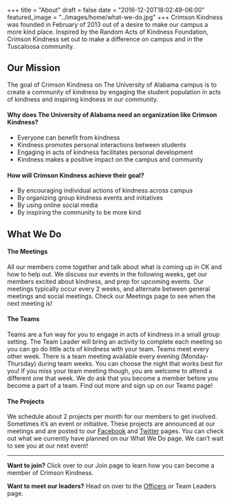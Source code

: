 +++
title = "About"
draft = false
date = "2016-12-20T18:02:49-06:00"
featured_image = "../images/home/what-we-do.jpg"
+++
Crimson Kindness was founded in February of 2013 out of a desire to make our
campus a more kind place. Inspired by the Random Acts of Kindness Foundation,
Crimson Kindness set out to make a difference on campus and in the Tuscaloosa
community.

## Our Mission

The goal of Crimson Kindness on The University of Alabama campus is to create a
community of kindness by engaging the student population in acts of kindness and
inspiring kindness in our community.

#### Why does The University of Alabama need an organization like Crimson Kindness?

- Everyone can benefit from kindness
- Kindness promotes personal interactions between students
- Engaging in acts of kindness facilitates personal development
- Kindness makes a positive impact on the campus and community

#### How will Crimson Kindness achieve their goal?

- By encouraging individual actions of kindness across campus
- By organizing group kindness events and initiatives
- By using online social media
- By inspiring the community to be more kind

## What We Do

#### The Meetings

All our members come together and talk about what is coming up in CK and how to
help out. We discuss our events in the following weeks, get our members excited
about kindness, and prep for upcoming events. Our meetings typically occur every
2 weeks, and alternate between general meetings and social meetings. Check our
Meetings page to see when the next meeting is!

#### The Teams

Teams are a fun way for you to engage in acts of kindness in a small group setting.
The Team Leader will bring an activity to complete each meeting so you can go do
little acts of kindness with your team. Teams meet every other week. There is a
team meeting available every evening (Monday-Thursday) during team weeks. You
can choose the night that works best for you! If you miss your team meeting
though, you are welcome to attend a different one that week. We do ask that you
become a member before you become a part of a team. Find out more and sign up
on our Teams page!

#### The Projects

We schedule about 2 projects per month for our members to get involved. Sometimes
it’s an event or initiative. These projects are announced at our meetings and are
posted to our [Facebook](http://facebook.com/CrimsonKindness) and
[Twitter](http://twitter.com/CrimsonKindness) pages. You can check out what we
currently have planned on our What We Do page. We can’t wait to see you at our next event!

---

**Want to join?** Click over to our Join page to learn how you can become a
member of Crimson Kindness.

**Want to meet our leaders?** Head on over to the [Officers](officers) or Team Leaders page.
